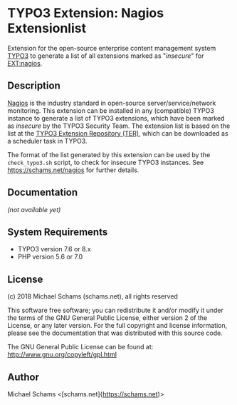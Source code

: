 # TYPO3 Extension: Nagios Extensionlist

Extension for the open-source enterprise content management system [TYPO3](https://typo3.org) to
generate a list of all extensions marked as "*insecure*" for [EXT:nagios](https://github.com/schams-net/nagios).

## Description

[Nagios](https://nagios.org) is the industry standard in open-source server/service/network monitoring.
This extension can be installed in any (compatible) TYPO3 instance to generate a list of TYPO3 extensions,
which have been marked as *insecure* by the TYPO3 Security Team. The extension list is based on the
list at the [TYPO3 Extension Repository (TER)](https://extensions.typo3.org), which can be downloaded
as a scheduler task in TYPO3.

The format of the list generated by this extension can be used by the `check_typo3.sh` script, to check
for insecure TYPO3 instances. See https://schams.net/nagios for further details.

## Documentation

*(not available yet)*

## System Requirements

* TYPO3 version 7.6 or 8.x
* PHP version 5.6 or 7.0

## License

(c) 2018 Michael Schams (schams.net), all rights reserved

This software free software; you can redistribute it and/or modify it under the terms of the GNU General
Public License, either version 2 of the License, or any later version. For the full copyright and license
information, please see the documentation that was distributed with this source code.

The GNU General Public License can be found at:  
http://www.gnu.org/copyleft/gpl.html

## Author

Michael Schams <[schams.net]{https://schams.net)>

